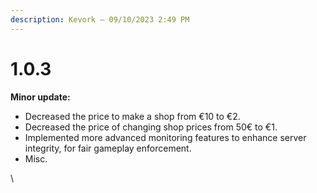 ```yaml
---
description: Kevork — 09/10/2023 2:49 PM
---
```


# 1.0.3

**Minor update:**

* Decreased the price to make a shop from €10 to €2.
* Decreased the price of changing shop prices from 50€ to €1.
* Implemented more advanced monitoring features to enhance server integrity, for fair gameplay enforcement.
* Misc.

\
